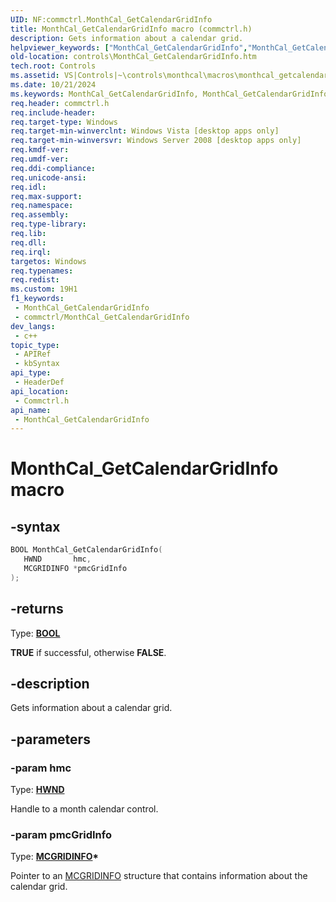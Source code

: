 ```yaml
---
UID: NF:commctrl.MonthCal_GetCalendarGridInfo
title: MonthCal_GetCalendarGridInfo macro (commctrl.h)
description: Gets information about a calendar grid.
helpviewer_keywords: ["MonthCal_GetCalendarGridInfo","MonthCal_GetCalendarGridInfo macro [Windows Controls]","_shell_MonthCal_GetCalendarGridInfo","_shell_MonthCal_GetCalendarGridInfo_cpp","commctrl/MonthCal_GetCalendarGridInfo","controls.MonthCal_GetCalendarGridInfo","controls._shell_MonthCal_GetCalendarGridInfo"]
old-location: controls\MonthCal_GetCalendarGridInfo.htm
tech.root: Controls
ms.assetid: VS|Controls|~\controls\monthcal\macros\monthcal_getcalendargridinfo.htm
ms.date: 10/21/2024
ms.keywords: MonthCal_GetCalendarGridInfo, MonthCal_GetCalendarGridInfo macro [Windows Controls], _shell_MonthCal_GetCalendarGridInfo, _shell_MonthCal_GetCalendarGridInfo_cpp, commctrl/MonthCal_GetCalendarGridInfo, controls.MonthCal_GetCalendarGridInfo, controls._shell_MonthCal_GetCalendarGridInfo
req.header: commctrl.h
req.include-header: 
req.target-type: Windows
req.target-min-winverclnt: Windows Vista [desktop apps only]
req.target-min-winversvr: Windows Server 2008 [desktop apps only]
req.kmdf-ver: 
req.umdf-ver: 
req.ddi-compliance: 
req.unicode-ansi: 
req.idl: 
req.max-support: 
req.namespace: 
req.assembly: 
req.type-library: 
req.lib: 
req.dll: 
req.irql: 
targetos: Windows
req.typenames: 
req.redist: 
ms.custom: 19H1
f1_keywords:
 - MonthCal_GetCalendarGridInfo
 - commctrl/MonthCal_GetCalendarGridInfo
dev_langs:
 - c++
topic_type:
 - APIRef
 - kbSyntax
api_type:
 - HeaderDef
api_location:
 - Commctrl.h
api_name:
 - MonthCal_GetCalendarGridInfo
---
```


# MonthCal_GetCalendarGridInfo macro

## -syntax

```cpp
BOOL MonthCal_GetCalendarGridInfo(
   HWND       hmc,
   MCGRIDINFO *pmcGridInfo
);
```

## -returns

Type: **[BOOL](/windows/desktop/winprog/windows-data-types)**

<b>TRUE</b> if successful, otherwise <b>FALSE</b>.


## -description

Gets information about a calendar grid.

## -parameters

### -param hmc

Type: <b><a href="/windows/desktop/WinProg/windows-data-types">HWND</a></b>

Handle to a month calendar control.

### -param pmcGridInfo

Type: <b><a href="/windows/desktop/api/commctrl/ns-commctrl-mcgridinfo">MCGRIDINFO</a>*</b>

Pointer to an <a href="/windows/desktop/api/commctrl/ns-commctrl-mcgridinfo">MCGRIDINFO</a> structure that contains information about the calendar grid.
